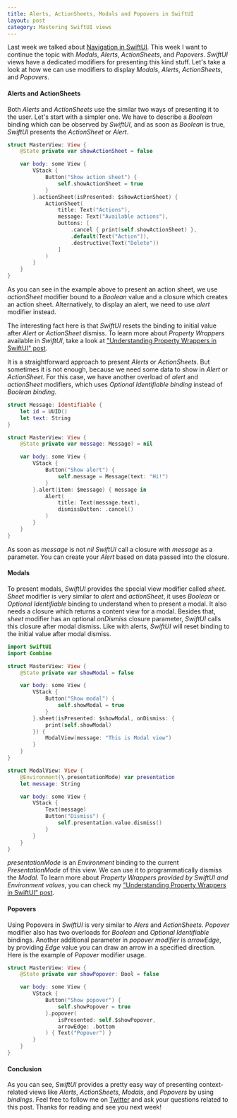 ```yaml
---
title: Alerts, ActionSheets, Modals and Popovers in SwiftUI
layout: post
category: Mastering SwiftUI views
---
```


Last week we talked about [Navigation in SwiftUI](/2019/07/17/navigation-in-swiftui/). This week I want to continue the topic with *Modals*, *Alerts*, *ActionSheets*, and *Popovers*. *SwiftUI* views have a dedicated modifiers for presenting this kind stuff. Let's take a look at how we can use modifiers to display *Modals*, *Alerts*, *ActionSheets*, and *Popovers*.

#### Alerts and ActionSheets
Both *Alerts* and *ActionSheets* use the similar two ways of presenting it to the user. Let's start with a simpler one. We have to describe a *Boolean* binding which can be observed by *SwiftUI*, and as soon as *Boolean* is true, *SwiftUI* presents the *ActionSheet* or *Alert*.

```swift
struct MasterView: View {
    @State private var showActionSheet = false

    var body: some View {
        VStack {
            Button("Show action sheet") {
                self.showActionSheet = true
            }
        }.actionSheet(isPresented: $showActionSheet) {
            ActionSheet(
                title: Text("Actions"),
                message: Text("Available actions"),
                buttons: [
                    .cancel { print(self.showActionSheet) },
                    .default(Text("Action")),
                    .destructive(Text("Delete"))
                ]
            )
        }
    }
}
```
As you can see in the example above to present an action sheet, we use *actionSheet* modifier bound to a *Boolean* value and a closure which creates an action sheet. Alternatively, to display an alert, we need to use *alert* modifier instead.

The interesting fact here is that *SwiftUI* resets the binding to initial value after *Alert* or *ActionSheet* dismiss. To learn more about *Property Wrappers* available in *SwiftUI*, take a look at ["Understanding Property Wrappers in SwiftUI" post](/2019/06/12/understanding-property-wrappers-in-swiftui/).

It is a straightforward approach to present *Alerts* or *ActionSheets*. But sometimes it is not enough, because we need some data to show in *Alert* or *ActionSheet*. For this case, we have another overload of *alert* and *actionSheet* modifiers, which uses *Optional Identifiable binding* instead of *Boolean binding*.

```swift
struct Message: Identifiable {
    let id = UUID()
    let text: String
}

struct MasterView: View {
    @State private var message: Message? = nil

    var body: some View {
        VStack {
            Button("Show alert") {
                self.message = Message(text: "Hi!")
            }
        }.alert(item: $message) { message in
            Alert(
                title: Text(message.text),
                dismissButton: .cancel()
            )
        }
    }
}
```

As soon as *message* is not *nil* *SwiftUI* call a closure with *message* as a parameter. You can create your *Alert* based on data passed into the closure. 

#### Modals
To present modals, *SwiftUI* provides the special view modifier called *sheet*. *Sheet* modifier is very similar to *alert* and *actionSheet*, it uses *Boolean* or *Optional Identifiable* binding to understand when to present a modal. It also needs a closure which returns a content view for a modal. Besides that, *sheet* modifier has an optional *onDismiss* closure parameter, *SwiftUI* calls this closure after modal dismiss. Like with alerts, *SwiftUI* will reset binding to the initial value after modal dismiss.

```swift
import SwiftUI
import Combine

struct MasterView: View {
    @State private var showModal = false

    var body: some View {
        VStack {
            Button("Show modal") {
                self.showModal = true
            }
        }.sheet(isPresented: $showModal, onDismiss: {
            print(self.showModal)
        }) {
            ModalView(message: "This is Modal view")
        }
    }
}

struct ModalView: View {
    @Environment(\.presentationMode) var presentation
    let message: String

    var body: some View {
        VStack {
            Text(message)
            Button("Dismiss") {
                self.presentation.value.dismiss()
            }
        }
    }
}
```

*presentationMode* is an *Environment* binding to the current *PresentationMode* of this view. We can use it to programmatically dismiss the *Modal*. To learn more about *Property Wrappers provided by SwiftUI and Environment values*, you can check my ["Understanding Property Wrappers in SwiftUI" post](/2019/06/12/understanding-property-wrappers-in-swiftui/).

#### Popovers
Using Popovers in *SwiftUI* is very similar to *Alers* and *ActionSheets*. *Popover* modifier also has two overloads for *Boolean* and *Optional Identifiable* bindings. Another additional parameter in *popover modifier* is *arrowEdge*, by providing *Edge* value you can draw an arrow in a specified direction. Here is the example of *Popover* modifier usage.

```swift
struct MasterView: View {
    @State private var showPopover: Bool = false

    var body: some View {
        VStack {
            Button("Show popover") {
                self.showPopover = true
            }.popover(
                isPresented: self.$showPopover,
                arrowEdge: .bottom
            ) { Text("Popover") }
        }
    }
}
```

#### Conclusion
As you can see, *SwiftUI* provides a pretty easy way of presenting context-related views like *Alerts*, *ActionSheets*, *Modals*, and *Popovers* by using *bindings*. Feel free to follow me on [Twitter](https://twitter.com/mecid) and ask your questions related to this post. Thanks for reading and see you next week!  

